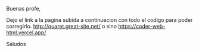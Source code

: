 Buenas profe,

Dejo el link a la pagina subida a continuecion con todo el codigo para poder corregirlo. http://quaret.great-site.net/
o sino https://coder-web-html.vercel.app/

Saludos
